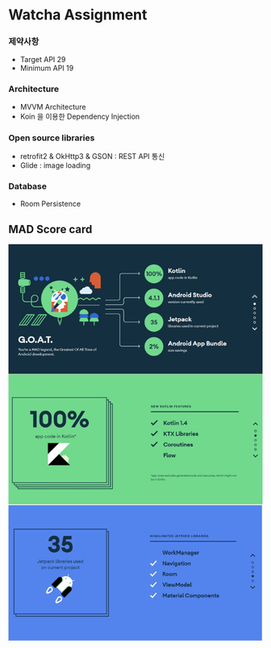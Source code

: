 # Watcha Assignment

### 제약사항
- Target API 29
- Minimum API 19

### Architecture
- MVVM Architecture
- Koin 을 이용한 Dependency Injection

### Open source libraries
- retrofit2 & OkHttp3 & GSON : REST API 통신
- Glide : image loading

### Database
 - Room Persistence

## MAD Score card
<p align="center">
<img src="/previews/MAD_score_card.jpg"/>
</p>
